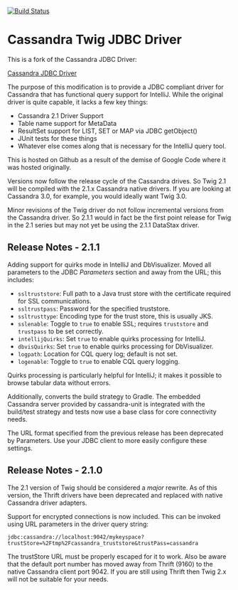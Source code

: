 [![Build Status](https://travis-ci.org/esarjeant/twig.svg?branch=develop)](https://travis-ci.org/esarjeant/twig)
# Cassandra Twig JDBC Driver
This is a fork of the Cassandra JDBC Driver:

[Cassandra JDBC Driver](https://code.google.com/a/apache-extras.org/p/cassandra-jdbc)

The purpose of this modification is to provide a JDBC compliant driver for
Cassandra that has functional query support for IntelliJ. While the original driver
is quite capable, it lacks a few key things:

- Cassandra 2.1 Driver Support
- Table name support for MetaData
- ResultSet support for LIST, SET or MAP via JDBC getObject()
- JUnit tests for these things
- Whatever else comes along that is necessary for the IntelliJ query tool.

This is hosted on Github as a result of the demise of Google Code where it was hosted
originally.

Versions now follow the release cycle of the Cassandra drives. So Twig 2.1 will be 
compiled with the 2.1.x Cassandra native drivers. If you are looking at Cassandra 3.0, for example,
you would ideally want Twig 3.0. 

Minor revisions of the Twig driver do not follow incremental versions from the Cassandra driver.
So 2.1.1 would in fact be the first point release for Twig in the 2.1 series but may not yet be using
the 2.1.1 DataStax driver.

Release Notes - 2.1.1
---------------------
Adding support for quirks mode in IntelliJ and DbVisualizer. Moved all parameters to the JDBC _Parameters_ section
and away from the URL; this includes:

* `ssltruststore`: Full path to a Java trust store with the certificate required for SSL communications.
* `ssltrustpass`: Password for the specified truststore.
* `ssltrusttype`: Encoding type for the trust store, this is usually JKS.
* `sslenable`: Toggle to `true` to enable SSL; requires `truststore` and `trustpass` to be set correctly.
* `intellijQuirks`: Set `true` to enable quirks processing for IntelliJ.
* `dbvisQuirks`: Set `true` to enable quirks processing for DbVisualizer.
* `logpath`: Location for CQL query log; default is not set.
* `logenable`: Toggle to `true` to enable CQL query logging.

Quirks processing is particularly helpful for IntelliJ; it makes it possible to browse tabular data without errors.

Additionally, converts the build strategy to Gradle. The embedded Cassandra server provided by cassandra-unit is 
integrated with the build/test strategy and tests now use a base class for core connectivity needs.

The URL format specified from the previous release has been deprecated by Parameters. Use your JDBC client to
more easily configure these settings.

Release Notes - 2.1.0
---------------------
The 2.1 version of Twig should be considered a _major_ rewrite. As of this version,
the Thrift drivers have been deprecated and replaced with native Cassandra
driver adapters.

Support for encrypted connections is now included. This can be invoked using URL parameters 
in the driver query string:

    jdbc:cassandra://localhost:9042/mykeyspace?trustStore=%2Ftmp%2Fcassandra_truststore&trustPass=cassandra
    
The trustStore URL must be properly escaped for it to work. Also be aware that the default 
port number has moved away from Thrift (9160) to the native Cassandra client port 9042. If
you are still using Thrift then Twig 2.x will not be suitable for your needs.